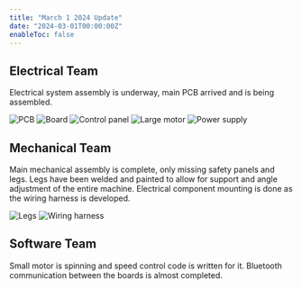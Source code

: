 ```yaml
---
title: "March 1 2024 Update"
date: "2024-03-01T00:00:00Z"
enableToc: false
---
```


## Electrical Team

Electrical system assembly is underway, main PCB arrived and is being assembled.

![PCB](logs/images/pcb.jpg)
![Board](logs/images/board.jpg)
![Control panel](logs/images/control-panel.jpg)
![Large motor](logs/images/large-motor.jpg)
![Power supply](logs/images/power-supply.jpg)

## Mechanical Team

Main mechanical assembly is complete, only missing safety panels and legs. Legs
have been welded and painted to allow for support and angle adjustment of the
entire machine. Electrical component mounting is done as the wiring harness is
developed.

![Legs](logs/images/legs.jpg)
![Wiring harness](logs/images/wiring-harness.jpg)

## Software Team

Small motor is spinning and speed control code is written for it. Bluetooth
communication between the boards is almost completed.
